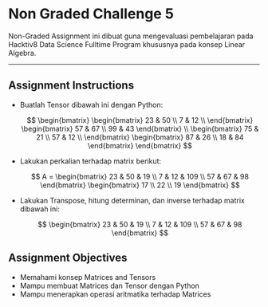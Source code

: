 # Non Graded Challenge 5

Non-Graded Assignment ini dibuat guna mengevaluasi pembelajaran pada Hacktiv8 Data Science Fulltime Program khususnya pada konsep Linear Algebra.

---

## Assignment Instructions

- Buatlah Tensor dibawah ini dengan Python:

  $$
  \begin{bmatrix}   \begin{bmatrix}   23 & 50 \\   7 & 12 \\   \end{bmatrix}   \begin{bmatrix}   57 & 67 \\   99 & 43   \end{bmatrix} \\    \begin{bmatrix}   75 & 21 \\   57 & 12 \\   \end{bmatrix}   \begin{bmatrix}   87 & 26 \\   18 & 84   \end{bmatrix}   \end{bmatrix}
  $$

- Lakukan perkalian terhadap matrix berikut:

  $$
  A =
  \begin{bmatrix}
  23 & 50 & 19 \\
  7 & 12 & 109 \\
  57 & 67 & 98
  \end{bmatrix}
  \begin{bmatrix}
  17 \\
  22 \\
  19
  \end{bmatrix}
  $$

- Lakukan Transpose, hitung determinan, dan inverse terhadap matrix dibawah ini:

  $$
  \begin{bmatrix}
  23 & 50 & 19 \\
  7 & 12 & 109 \\
  57 & 67 & 98
  \end{bmatrix}
  $$

## Assignment Objectives
- Memahami konsep Matrices and Tensors
- Mampu membuat Matrices dan Tensor dengan Python
- Mampu menerapkan operasi aritmatika terhadap Matrices